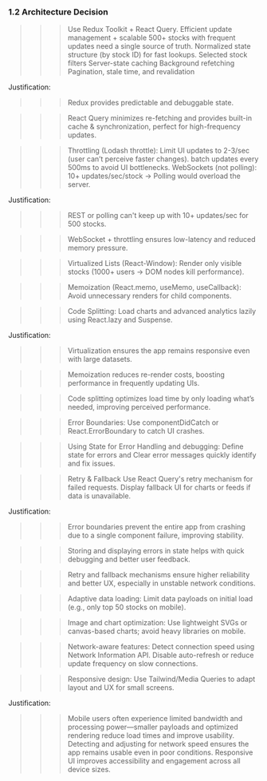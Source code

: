 ### 1.2 Architecture Decision

<!-- 01 : State management strategy -->

 >>> Use Redux Toolkit  + React Query. Efficient update management + scalable
 >>> 500+ stocks with frequent updates need a single source of truth.
 >>> Normalized state structure (by stock ID) for fast lookups.
 >>> Selected stock filters
 >>> Server-state caching
 >>> Background refetching
 >>> Pagination, stale time, and revalidation

Justification:
 >>> Redux provides predictable and debuggable state.

 >>> React Query minimizes re-fetching and provides built-in cache & synchronization, perfect for high-frequency updates.

 <!-- 2. Real-Time Data Handling -->

 >>> Throttling (Lodash throttle):
        Limit UI updates to 2-3/sec (user can’t perceive faster changes).
        batch updates every 500ms to avoid UI bottlenecks.
 >>> WebSockets (not polling):
        10+ updates/sec/stock → Polling would overload the server.

Justification:
 >>> REST or polling can't keep up with 10+ updates/sec for 500 stocks.

 >>> WebSocket + throttling ensures low-latency and reduced memory pressure.

 <!-- 3. Performance Optimizations -->

 >>> Virtualized Lists (React-Window):
        Render only visible stocks (1000+ users → DOM nodes kill performance).

 >>> Memoization (React.memo, useMemo, useCallback):
        Avoid unnecessary renders for child components.

 >>> Code Splitting:
        Load charts and advanced analytics lazily using React.lazy and Suspense.

Justification:

 >>> Virtualization ensures the app remains responsive even with large datasets.

 >>> Memoization reduces re-render costs, boosting performance in frequently updating UIs.

 >>> Code splitting optimizes load time by only loading what’s needed, improving perceived performance.

 <!-- Error handling and reliability measures  -->

 >>> Error Boundaries:
        Use componentDidCatch or React.ErrorBoundary to catch UI crashes.

 >>> Using State for Error Handling and debugging:
        Define state for errors and Clear error messages quickly identify and fix issues. 
 
 >>> Retry & Fallback
        Use React Query's retry mechanism for failed requests.
        Display fallback UI for charts or feeds if data is unavailable.

Justification:

 >>> Error boundaries prevent the entire app from crashing due to a single component failure, improving stability.

 >>> Storing and displaying errors in state helps with quick debugging and better user feedback.

 >>> Retry and fallback mechanisms ensure higher reliability and better UX, especially in unstable network conditions.

 <!-- Mobile / Low-Bandwidth Considerations -->

 >>> Adaptive data loading:
    Limit data payloads on initial load (e.g., only top 50 stocks on mobile).

 >>> Image and chart optimization:
    Use lightweight SVGs or canvas-based charts; avoid heavy libraries on mobile.

 >>> Network-aware features:
    Detect connection speed using Network Information API.
    Disable auto-refresh or reduce update frequency on slow connections.

 >>> Responsive design:
    Use Tailwind/Media Queries to adapt layout and UX for small screens.

Justification:

 >>> Mobile users often experience limited bandwidth and  processing power—smaller payloads and optimized rendering reduce load times and improve usability.
 >>> Detecting and adjusting for network speed ensures the app remains usable even in poor conditions.
 >>> Responsive UI improves accessibility and engagement across all device sizes.
